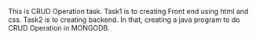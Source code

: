 This is CRUD Operation task.
Task1 is to creating Front end using html and css.
Task2 is to creating backend. In that, creating a java program to do CRUD Operation in MONGODB.
